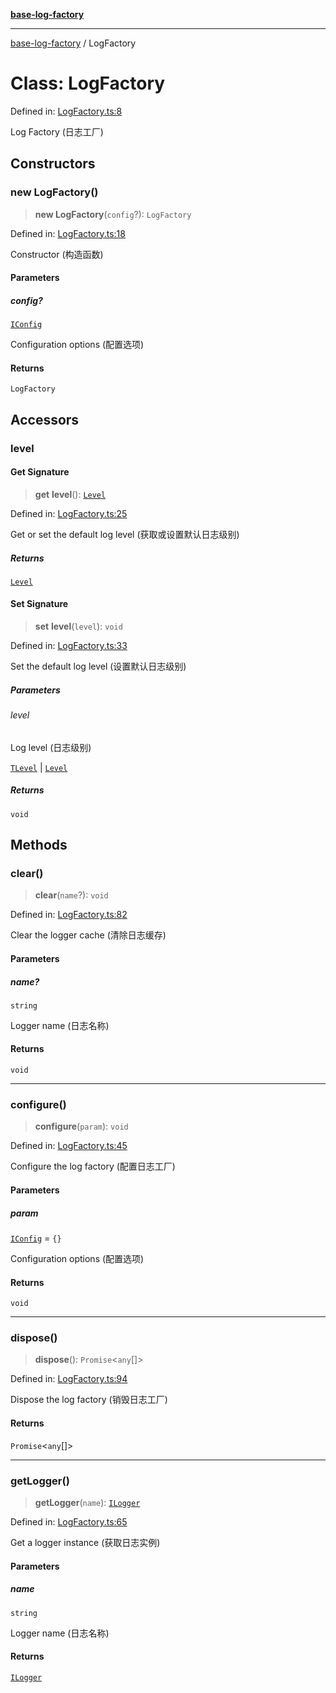 [**base-log-factory**](../index.md)

***

[base-log-factory](../index.md) / LogFactory

# Class: LogFactory

Defined in: [LogFactory.ts:8](https://github.com/fengxinming/log-base/blob/91b255be28ea77ad9d32ba66866f8cc509fce400/src/LogFactory.ts#L8)

Log Factory (日志工厂)

## Constructors

### new LogFactory()

> **new LogFactory**(`config`?): `LogFactory`

Defined in: [LogFactory.ts:18](https://github.com/fengxinming/log-base/blob/91b255be28ea77ad9d32ba66866f8cc509fce400/src/LogFactory.ts#L18)

Constructor (构造函数)

#### Parameters

##### config?

[`IConfig`](../interfaces/IConfig.md)

Configuration options (配置选项)

#### Returns

`LogFactory`

## Accessors

### level

#### Get Signature

> **get** **level**(): [`Level`](../enumerations/Level.md)

Defined in: [LogFactory.ts:25](https://github.com/fengxinming/log-base/blob/91b255be28ea77ad9d32ba66866f8cc509fce400/src/LogFactory.ts#L25)

Get or set the default log level (获取或设置默认日志级别)

##### Returns

[`Level`](../enumerations/Level.md)

#### Set Signature

> **set** **level**(`level`): `void`

Defined in: [LogFactory.ts:33](https://github.com/fengxinming/log-base/blob/91b255be28ea77ad9d32ba66866f8cc509fce400/src/LogFactory.ts#L33)

Set the default log level (设置默认日志级别)

##### Parameters

###### level

Log level (日志级别)

[`TLevel`](../type-aliases/TLevel.md) | [`Level`](../enumerations/Level.md)

##### Returns

`void`

## Methods

### clear()

> **clear**(`name`?): `void`

Defined in: [LogFactory.ts:82](https://github.com/fengxinming/log-base/blob/91b255be28ea77ad9d32ba66866f8cc509fce400/src/LogFactory.ts#L82)

Clear the logger cache (清除日志缓存)

#### Parameters

##### name?

`string`

Logger name (日志名称)

#### Returns

`void`

***

### configure()

> **configure**(`param`): `void`

Defined in: [LogFactory.ts:45](https://github.com/fengxinming/log-base/blob/91b255be28ea77ad9d32ba66866f8cc509fce400/src/LogFactory.ts#L45)

Configure the log factory (配置日志工厂)

#### Parameters

##### param

[`IConfig`](../interfaces/IConfig.md) = `{}`

Configuration options (配置选项)

#### Returns

`void`

***

### dispose()

> **dispose**(): `Promise`\<`any`[]\>

Defined in: [LogFactory.ts:94](https://github.com/fengxinming/log-base/blob/91b255be28ea77ad9d32ba66866f8cc509fce400/src/LogFactory.ts#L94)

Dispose the log factory (销毁日志工厂)

#### Returns

`Promise`\<`any`[]\>

***

### getLogger()

> **getLogger**(`name`): [`ILogger`](../interfaces/ILogger.md)

Defined in: [LogFactory.ts:65](https://github.com/fengxinming/log-base/blob/91b255be28ea77ad9d32ba66866f8cc509fce400/src/LogFactory.ts#L65)

Get a logger instance (获取日志实例)

#### Parameters

##### name

`string`

Logger name (日志名称)

#### Returns

[`ILogger`](../interfaces/ILogger.md)
